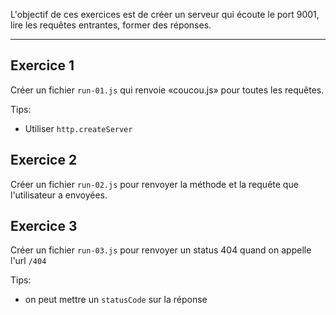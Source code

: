 L'objectif de ces exercices est de créer un serveur qui écoute le port 9001, lire les requêtes entrantes, former des réponses.

---

## Exercice 1

Créer un fichier `run-01.js` qui renvoie «coucou.js» pour toutes les requêtes.

Tips:

- Utiliser `http.createServer`

## Exercice 2

Créer un fichier `run-02.js` pour renvoyer la méthode et la requête que l'utilisateur a envoyées.

## Exercice 3

Créer un fichier `run-03.js` pour renvoyer un status 404 quand on appelle l'url `/404`

Tips:

- on peut mettre un `statusCode` sur la réponse
